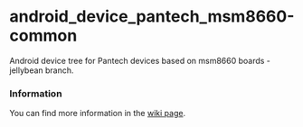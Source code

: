 android_device_pantech_msm8660-common
===================================
Android device tree for Pantech devices based on msm8660 boards - jellybean branch.

### Information
You can find more information in the [wiki page](https://github.com/PantechDevTeam/android_device_pantech_presto/wiki).
